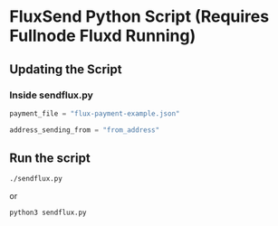 # FluxSend Python Script (Requires Fullnode Fluxd Running)
## Updating the Script
### Inside sendflux.py

  ```python
  payment_file = "flux-payment-example.json"
  ```

  ```python
  address_sending_from = "from_address"
  ```

## Run the script
  ```bash
  ./sendflux.py
  ```
  or 

  ```python3 sendflux.py```
